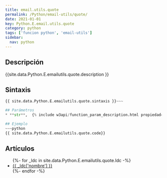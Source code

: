 ```yaml
---
title: email.utils.quote
permalink: /Python/email-utils/quote/
date: 2021-01-01
key: Python.E.email.utils.quote
category: python
tags: ['funcion python', 'email-utils']
sidebar: 
  nav: python
---
```


## Descripción
{{site.data.Python.E.emailutils.quote.description }}

## Sintaxis
~~~python
{{ site.data.Python.E.emailutils.quote.sintaxis }}~~~

## Parámetros
* **str**,  {% include w3api/function_param_description.html propiedad=site.data.Python.E.email.utils.quote valor="str" %}

## Ejemplo
~~~python
{{ site.data.Python.E.emailutils.quote.code}}
~~~

## Artículos
<ul>
{%- for _ldc in site.data.Python.E.emailutils.quote.ldc -%}
   <li>
       <a href="{{_ldc['url'] }}">{{ _ldc['nombre'] }}</a>
   </li>
{%- endfor -%}
</ul>
